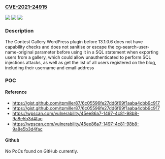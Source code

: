 ### [CVE-2021-24915](https://cve.mitre.org/cgi-bin/cvename.cgi?name=CVE-2021-24915)
![](https://img.shields.io/static/v1?label=Product&message=Contest%20Gallery%20%E2%80%93%20Photo%20Contest%20Plugin%20for%20WordPress&color=blue)
![](https://img.shields.io/static/v1?label=Version&message=13.1.0.6%3C%2013.1.0.6%20&color=brighgreen)
![](https://img.shields.io/static/v1?label=Vulnerability&message=CWE-89%20Improper%20Neutralization%20of%20Special%20Elements%20used%20in%20an%20SQL%20Command%20('SQL%20Injection')&color=brighgreen)

### Description

The Contest Gallery WordPress plugin before 13.1.0.6 does not have capability checks and does not sanitise or escape the cg-search-user-name-original parameter before using it in a SQL statement when exporting users from a gallery, which could allow unauthenticated to perform SQL injections attacks, as well as get the list of all users registered on the blog, including their username and email address

### POC

#### Reference
- https://gist.github.com/tpmiller87/6c05596fe27dd6f69f1aaba4cbb9c917
- https://gist.github.com/tpmiller87/6c05596fe27dd6f69f1aaba4cbb9c917
- https://wpscan.com/vulnerability/45ee86a7-1497-4c81-98b8-9a8e5b3d4fac
- https://wpscan.com/vulnerability/45ee86a7-1497-4c81-98b8-9a8e5b3d4fac

#### Github
No PoCs found on GitHub currently.

